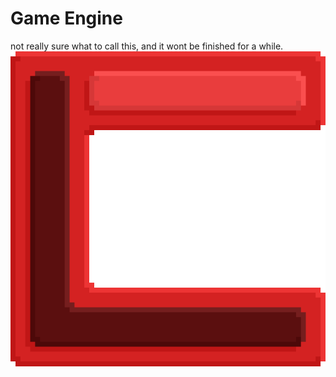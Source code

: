 # Game Engine

not really sure what to call this, and it wont be finished for a while.
![Icon](https://github.com/Danieljb5/Game-Engine/blob/main/Icon-high_res.png)
